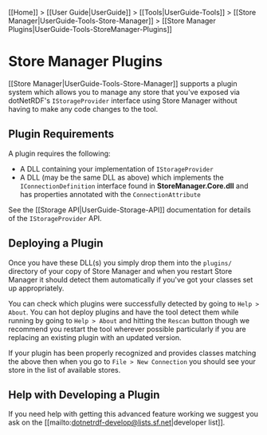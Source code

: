 [[Home]] > [[User Guide|UserGuide]] > [[Tools|UserGuide-Tools]] > [[Store Manager|UserGuide-Tools-Store-Manager]] > [[Store Manager Plugins|UserGuide-Tools-StoreManager-Plugins]]

# Store Manager Plugins 

[[Store Manager|UserGuide-Tools-Store-Manager]] supports a plugin system which allows you to manage any store that you've exposed via dotNetRDF's `IStorageProvider` interface using Store Manager without having to make any code changes to the tool.

## Plugin Requirements 

A plugin requires the following:

* A DLL containing your implementation of `IStorageProvider`
* A DLL (may be the same DLL as above) which implements the `IConnectionDefinition` interface found in **StoreManager.Core.dll** and has properties annotated with the `ConnectionAttribute`

See the [[Storage API|UserGuide-Storage-API]] documentation for details of the `IStorageProvider` API.

## Deploying a Plugin 

Once you have these DLL(s) you simply drop them into the `plugins/` directory of your copy of Store Manager and when you restart Store Manager it should detect them automatically if you've got your classes set up appropriately.

You can check which plugins were successfully detected by going to `Help > About`.  You can hot deploy plugins and have the tool detect them while running by going to `Help > About` and hitting the `Rescan` button though we recommend you restart the tool wherever possible particularly if you are replacing an existing plugin with an updated version.

If your plugin has been properly recognized and provides classes matching the above then when you go to `File > New Connection` you should see your store in the list of available stores.

## Help with Developing a Plugin 

If you need help with getting this advanced feature working we suggest you ask on the [[mailto:dotnetrdf-develop@lists.sf.net|developer list]].